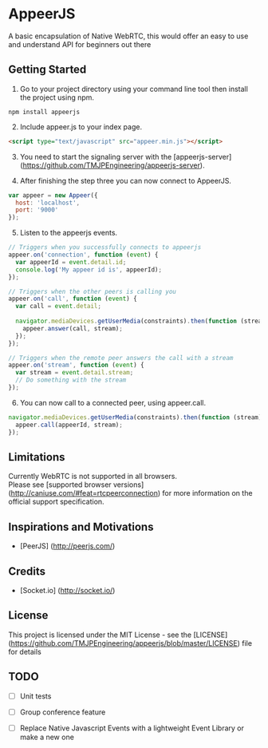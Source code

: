 # AppeerJS
A basic encapsulation of Native WebRTC, this would offer an easy to use and understand API for beginners out there

## Getting Started
1. Go to your project directory using your command line tool then install the project using npm.
 
  ```shell
  npm install appeerjs
  ```
2. Include appeer.js to your index page.

  ```html
  <script type="text/javascript" src="appeer.min.js"></script>
  ```
3. You need to start the signaling server with the [appeerjs-server] (https://github.com/TMJPEngineering/appeerjs-server).

4. After finishing the step three you can now connect to AppeerJS.

  ```javascript
  var appeer = new Appeer({
    host: 'localhost',
    port: '9000'
  });
  ```
5. Listen to the appeerjs events.

  ```javascript
  // Triggers when you successfully connects to appeerjs
  appeer.on('connection', function (event) {
    var appeerId = event.detail.id;
    console.log('My appeer id is', appeerId);
  });
  
  // Triggers when the other peers is calling you
  appeer.on('call', function (event) {
    var call = event.detail;
    
    navigator.mediaDevices.getUserMedia(constraints).then(function (stream) {
      appeer.answer(call, stream);
    });
  });
  
  // Triggers when the remote peer answers the call with a stream
  appeer.on('stream', function (event) {
    var stream = event.detail.stream;
    // Do something with the stream
  });
  ```
  
6. You can now call to a connected peer, using appeer.call.
 
  ```javascript
  navigator.mediaDevices.getUserMedia(constraints).then(function (stream) {
    appeer.call(appeerId, stream);
  });
  ```

## Limitations
Currently WebRTC is not supported in all browsers.  
Please see [supported browser versions] (http://caniuse.com/#feat=rtcpeerconnection) for more information on the official support specification.

## Inspirations and Motivations 
- [PeerJS] (http://peerjs.com/)

## Credits
- [Socket.io] (http://socket.io/)

## License
This project is licensed under the MIT License - see the [LICENSE] (https://github.com/TMJPEngineering/appeerjs/blob/master/LICENSE) file for details

## TODO
- [ ] Unit tests
- [ ] Group conference feature
- [ ] Replace Native Javascript Events with a lightweight Event Library or make a new one



